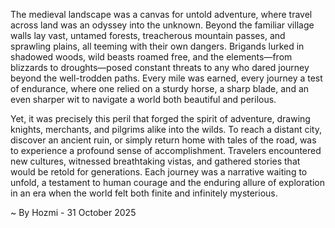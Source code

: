 
The medieval landscape was a canvas for untold adventure, where travel across land was an odyssey into the unknown. Beyond the familiar village walls lay vast, untamed forests, treacherous mountain passes, and sprawling plains, all teeming with their own dangers. Brigands lurked in shadowed woods, wild beasts roamed free, and the elements—from blizzards to droughts—posed constant threats to any who dared journey beyond the well-trodden paths. Every mile was earned, every journey a test of endurance, where one relied on a sturdy horse, a sharp blade, and an even sharper wit to navigate a world both beautiful and perilous.

Yet, it was precisely this peril that forged the spirit of adventure, drawing knights, merchants, and pilgrims alike into the wilds. To reach a distant city, discover an ancient ruin, or simply return home with tales of the road, was to experience a profound sense of accomplishment. Travelers encountered new cultures, witnessed breathtaking vistas, and gathered stories that would be retold for generations. Each journey was a narrative waiting to unfold, a testament to human courage and the enduring allure of exploration in an era when the world felt both finite and infinitely mysterious.

~ By Hozmi - 31 October 2025
